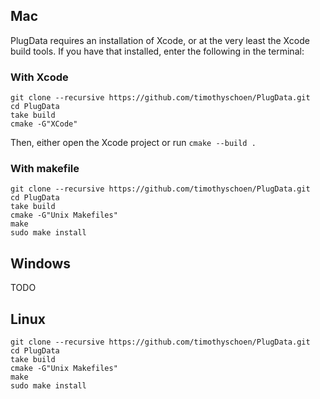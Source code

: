 

## Mac
PlugData requires an installation of Xcode, or at the very least the Xcode build tools.
If you have that installed, enter the following in the terminal:

### With Xcode
```
git clone --recursive https://github.com/timothyschoen/PlugData.git
cd PlugData
take build
cmake -G"XCode"
```
Then, either open the Xcode project or run ```cmake --build .```

### With makefile
```
git clone --recursive https://github.com/timothyschoen/PlugData.git
cd PlugData
take build
cmake -G"Unix Makefiles"
make
sudo make install
```


## Windows
TODO

## Linux
```
git clone --recursive https://github.com/timothyschoen/PlugData.git
cd PlugData
take build
cmake -G"Unix Makefiles"
make
sudo make install
```
